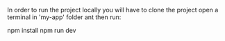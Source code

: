 In order to run the project locally you will have to clone the project open a terminal in 'my-app' folder ant then run:

npm install
npm run dev
